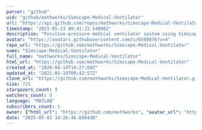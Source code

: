 ```yaml
---
parser: "github"
uid: "github/mathworks/Simscape-Medical-Ventilator"
url: "https://api.github.com/repos/mathworks/Simscape-Medical-Ventilator"
timestamp: "2021-05-23 00:41:22.540082"
description: "Positive-pressure medical ventilator system using Simscape™"
avatar: "https://avatars.githubusercontent.com/u/8590076?v=4"
repo_url: "https://github.com/mathworks/Simscape-Medical-Ventilator"
name: "Simscape-Medical-Ventilator"
full_name: "mathworks/Simscape-Medical-Ventilator"
html_url: "https://github.com/mathworks/Simscape-Medical-Ventilator"
created_at: "2020-04-14T16:27:08Z"
updated_at: "2021-01-19T09:42:57Z"
clone_url: "https://github.com/mathworks/Simscape-Medical-Ventilator.git"
size: 725
stargazers_count: 9
watchers_count: 9
language: "MATLAB"
subscribers_count: 5
owner: {"html_url": "https://github.com/mathworks", "avatar_url": "https://avatars.githubusercontent.com/u/8590076?v=4", "login": "mathworks", "type": "Organization"}
date: "2025-05-03 14:26:46.600438"
---
```

